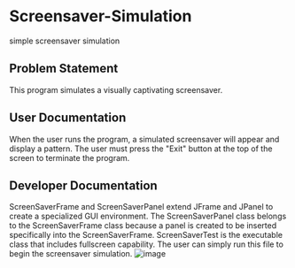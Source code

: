 # Screensaver-Simulation
 simple screensaver simulation 

## Problem Statement 
This program simulates a visually captivating screensaver. 

## User Documentation 
When the user runs the program, a simulated screensaver will appear and display a pattern. The user must press the "Exit" button at the top of the screen to terminate the program. 

## Developer Documentation
ScreenSaverFrame and ScreenSaverPanel extend JFrame and JPanel to create a specialized GUI environment. The ScreenSaverPanel class belongs to the ScreenSaverFrame class because a panel is created to be inserted specifically into the ScreenSaverFrame. ScreenSaverTest is the executable class that includes fullscreen capability. The user can simply run this file to begin the screensaver simulation. 
![image](https://github.com/grlefl/Screensaver-Simulation/assets/124198528/78c000c8-25fd-40a3-b998-71c0a0a8dde3)

